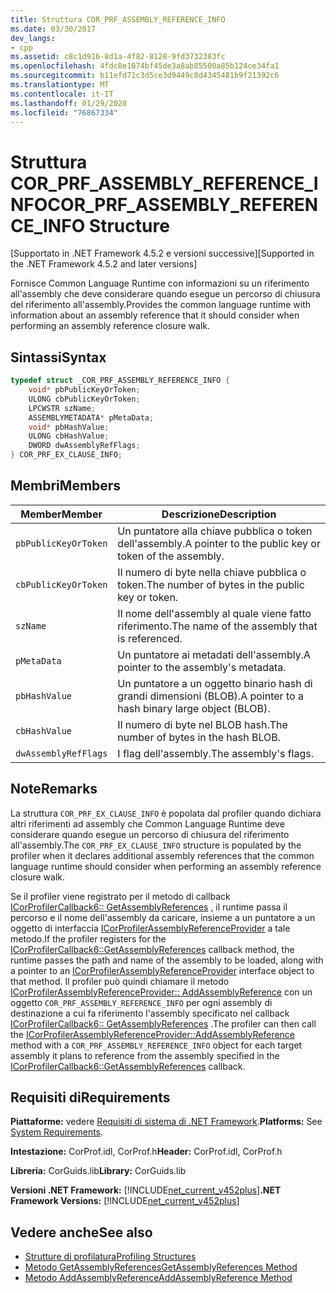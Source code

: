 ```yaml
---
title: Struttura COR_PRF_ASSEMBLY_REFERENCE_INFO
ms.date: 03/30/2017
dev_langs:
- cpp
ms.assetid: c8c1d916-8d1a-4f82-8128-9fd3732383fc
ms.openlocfilehash: 4fdc8e1074bf45de3a8ab85500a85b124ce34fa1
ms.sourcegitcommit: b11efd71c3d5ce3d9449c8d4345481b9f21392c6
ms.translationtype: MT
ms.contentlocale: it-IT
ms.lasthandoff: 01/29/2020
ms.locfileid: "76867334"
---
```

# <a name="cor_prf_assembly_reference_info-structure"></a><span data-ttu-id="b37a9-102">Struttura COR_PRF_ASSEMBLY_REFERENCE_INFO</span><span class="sxs-lookup"><span data-stu-id="b37a9-102">COR_PRF_ASSEMBLY_REFERENCE_INFO Structure</span></span>
<span data-ttu-id="b37a9-103">[Supportato in .NET Framework 4.5.2 e versioni successive]</span><span class="sxs-lookup"><span data-stu-id="b37a9-103">[Supported in the .NET Framework 4.5.2 and later versions]</span></span>  
  
 <span data-ttu-id="b37a9-104">Fornisce Common Language Runtime con informazioni su un riferimento all'assembly che deve considerare quando esegue un percorso di chiusura del riferimento all'assembly.</span><span class="sxs-lookup"><span data-stu-id="b37a9-104">Provides the common language runtime with information about an assembly reference that it should consider when performing an assembly reference closure walk.</span></span>  
  
## <a name="syntax"></a><span data-ttu-id="b37a9-105">Sintassi</span><span class="sxs-lookup"><span data-stu-id="b37a9-105">Syntax</span></span>  
  
```cpp  
typedef struct _COR_PRF_ASSEMBLY_REFERENCE_INFO {  
    void* pbPublicKeyOrToken;  
    ULONG cbPublicKeyOrToken;  
    LPCWSTR szName;  
    ASSEMBLYMETADATA* pMetaData;  
    void* pbHashValue;  
    ULONG cbHashValue;  
    DWORD dwAssemblyRefFlags;  
} COR_PRF_EX_CLAUSE_INFO;  
```  
  
## <a name="members"></a><span data-ttu-id="b37a9-106">Membri</span><span class="sxs-lookup"><span data-stu-id="b37a9-106">Members</span></span>  
  
|<span data-ttu-id="b37a9-107">Member</span><span class="sxs-lookup"><span data-stu-id="b37a9-107">Member</span></span>|<span data-ttu-id="b37a9-108">Descrizione</span><span class="sxs-lookup"><span data-stu-id="b37a9-108">Description</span></span>|  
|------------|-----------------|  
|`pbPublicKeyOrToken`|<span data-ttu-id="b37a9-109">Un puntatore alla chiave pubblica o token dell'assembly.</span><span class="sxs-lookup"><span data-stu-id="b37a9-109">A pointer to the public key or token of the assembly.</span></span>|  
|`cbPublicKeyOrToken`|<span data-ttu-id="b37a9-110">Il numero di byte nella chiave pubblica o token.</span><span class="sxs-lookup"><span data-stu-id="b37a9-110">The number of bytes in the public key or token.</span></span>|  
|`szName`|<span data-ttu-id="b37a9-111">Il nome dell'assembly al quale viene fatto riferimento.</span><span class="sxs-lookup"><span data-stu-id="b37a9-111">The name of the assembly that is referenced.</span></span>|  
|`pMetaData`|<span data-ttu-id="b37a9-112">Un puntatore ai metadati dell'assembly.</span><span class="sxs-lookup"><span data-stu-id="b37a9-112">A pointer to the assembly's metadata.</span></span>|  
|`pbHashValue`|<span data-ttu-id="b37a9-113">Un puntatore a un oggetto binario hash di grandi dimensioni (BLOB).</span><span class="sxs-lookup"><span data-stu-id="b37a9-113">A pointer to a hash binary large object (BLOB).</span></span>|  
|`cbHashValue`|<span data-ttu-id="b37a9-114">Il numero di byte nel BLOB hash.</span><span class="sxs-lookup"><span data-stu-id="b37a9-114">The number of bytes in the hash BLOB.</span></span>|  
|`dwAssemblyRefFlags`|<span data-ttu-id="b37a9-115">I flag dell'assembly.</span><span class="sxs-lookup"><span data-stu-id="b37a9-115">The assembly's flags.</span></span>|  
  
## <a name="remarks"></a><span data-ttu-id="b37a9-116">Note</span><span class="sxs-lookup"><span data-stu-id="b37a9-116">Remarks</span></span>  
 <span data-ttu-id="b37a9-117">La struttura `COR_PRF_EX_CLAUSE_INFO` è popolata dal profiler quando dichiara altri riferimenti ad assembly che Common Language Runtime deve considerare quando esegue un percorso di chiusura del riferimento all'assembly.</span><span class="sxs-lookup"><span data-stu-id="b37a9-117">The `COR_PRF_EX_CLAUSE_INFO` structure is populated by the profiler when it declares additional assembly references that the common language runtime should consider when performing an assembly reference closure walk.</span></span>  
  
 <span data-ttu-id="b37a9-118">Se il profiler viene registrato per il metodo di callback [ICorProfilerCallback6:: GetAssemblyReferences](icorprofilercallback6-getassemblyreferences-method.md) , il runtime passa il percorso e il nome dell'assembly da caricare, insieme a un puntatore a un oggetto di interfaccia [ICorProfilerAssemblyReferenceProvider](icorprofilerassemblyreferenceprovider-interface.md) a tale metodo.</span><span class="sxs-lookup"><span data-stu-id="b37a9-118">If the profiler registers for the [ICorProfilerCallback6::GetAssemblyReferences](icorprofilercallback6-getassemblyreferences-method.md) callback method, the runtime passes the path and name of the assembly to be loaded, along with a pointer to an [ICorProfilerAssemblyReferenceProvider](icorprofilerassemblyreferenceprovider-interface.md) interface object to that method.</span></span> <span data-ttu-id="b37a9-119">Il profiler può quindi chiamare il metodo [ICorProfilerAssemblyReferenceProvider:: AddAssemblyReference](icorprofilerassemblyreferenceprovider-addassemblyreference-method.md) con un oggetto `COR_PRF_ASSEMBLY_REFERENCE_INFO` per ogni assembly di destinazione a cui fa riferimento l'assembly specificato nel callback [ICorProfilerCallback6:: GetAssemblyReferences](icorprofilercallback6-getassemblyreferences-method.md) .</span><span class="sxs-lookup"><span data-stu-id="b37a9-119">The profiler can then call the [ICorProfilerAssemblyReferenceProvider::AddAssemblyReference](icorprofilerassemblyreferenceprovider-addassemblyreference-method.md) method with a `COR_PRF_ASSEMBLY_REFERENCE_INFO` object for each target assembly it plans to reference from the assembly specified in the [ICorProfilerCallback6::GetAssemblyReferences](icorprofilercallback6-getassemblyreferences-method.md) callback.</span></span>  
  
## <a name="requirements"></a><span data-ttu-id="b37a9-120">Requisiti di</span><span class="sxs-lookup"><span data-stu-id="b37a9-120">Requirements</span></span>  
 <span data-ttu-id="b37a9-121">**Piattaforme:** vedere [Requisiti di sistema di .NET Framework](../../../../docs/framework/get-started/system-requirements.md).</span><span class="sxs-lookup"><span data-stu-id="b37a9-121">**Platforms:** See [System Requirements](../../../../docs/framework/get-started/system-requirements.md).</span></span>  
  
 <span data-ttu-id="b37a9-122">**Intestazione:** CorProf.idl, CorProf.h</span><span class="sxs-lookup"><span data-stu-id="b37a9-122">**Header:** CorProf.idl, CorProf.h</span></span>  
  
 <span data-ttu-id="b37a9-123">**Libreria:** CorGuids.lib</span><span class="sxs-lookup"><span data-stu-id="b37a9-123">**Library:** CorGuids.lib</span></span>  
  
 <span data-ttu-id="b37a9-124">**Versioni .NET Framework:** [!INCLUDE[net_current_v452plus](../../../../includes/net-current-v452plus-md.md)]</span><span class="sxs-lookup"><span data-stu-id="b37a9-124">**.NET Framework Versions:** [!INCLUDE[net_current_v452plus](../../../../includes/net-current-v452plus-md.md)]</span></span>  
  
## <a name="see-also"></a><span data-ttu-id="b37a9-125">Vedere anche</span><span class="sxs-lookup"><span data-stu-id="b37a9-125">See also</span></span>

- [<span data-ttu-id="b37a9-126">Strutture di profilatura</span><span class="sxs-lookup"><span data-stu-id="b37a9-126">Profiling Structures</span></span>](profiling-structures.md)
- [<span data-ttu-id="b37a9-127">Metodo GetAssemblyReferences</span><span class="sxs-lookup"><span data-stu-id="b37a9-127">GetAssemblyReferences Method</span></span>](icorprofilercallback6-getassemblyreferences-method.md)
- [<span data-ttu-id="b37a9-128">Metodo AddAssemblyReference</span><span class="sxs-lookup"><span data-stu-id="b37a9-128">AddAssemblyReference Method</span></span>](icorprofilerassemblyreferenceprovider-addassemblyreference-method.md)
